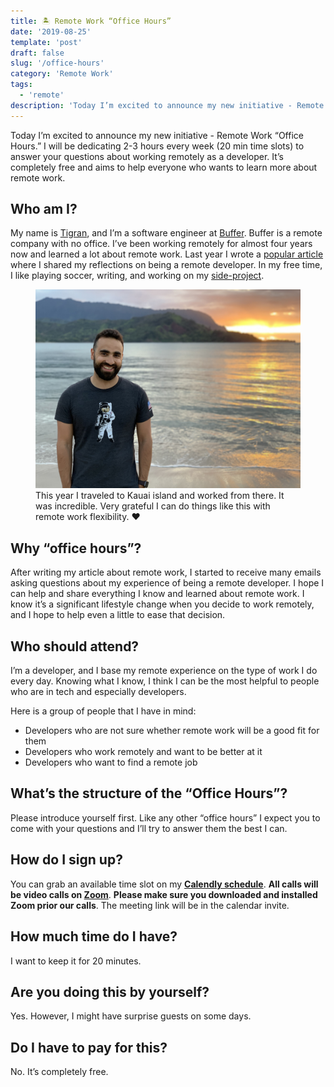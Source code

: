 ```yaml
---
title: 🏝 Remote Work “Office Hours”
date: '2019-08-25'
template: 'post'
draft: false
slug: '/office-hours'
category: 'Remote Work'
tags:
  - 'remote'
description: 'Today I’m excited to announce my new initiative - Remote Work “Office Hours.” I will be dedicating 2-3 hours every week (20 min time slots) to answer your questions about working remotely as a developer. It’s completely free and aims to help everyone who wants to learn more about remote work.'
---
```


<!-- Primary Meta Tags -->
<title>🏝 Remote Work “Office Hours” - Tigran Hakobyan's personal blog</title>
<meta name="title" content="🏝 Remote Work “Office Hours” - Tigran Hakobyan's personal blog">
<meta name="description" content="Today I’m excited to announce my new initiative - Remote Work “Office Hours.” I will be dedicating 2-3 hours every week (20 min time slots) to answer your questions about working remotely as a developer. It’s completely free and aims to help everyone who wants to learn more about remote work.">

<!-- Open Graph / Facebook -->
<meta property="og:type" content="website">
<meta property="og:url" content="https://tik.dev/office-hours/">
<meta property="og:title" content="🏝 Remote Work “Office Hours” - Tigran Hakobyan's personal blog">
<meta property="og:description" content="Today I’m excited to announce my new initiative - Remote Work “Office Hours.” I will be dedicating 2-3 hours every week (20 min time slots) to answer your questions about working remotely as a developer. It’s completely free and aims to help everyone who wants to learn more about remote work.">
<meta property="og:image" content="https://tik.dev/static/0d3c7274796a8c5867d31ceaae4710d9/97f0b/tigran-hawaii.jpg">

<!-- Twitter -->
<meta property="twitter:card" content="summary_large_image">
<meta property="twitter:url" content="https://tik.dev/office-hours/">
<meta property="twitter:title" content="🏝 Remote Work “Office Hours” - Tigran Hakobyan's personal blog">
<meta property="twitter:description" content="Today I’m excited to announce my new initiative - Remote Work “Office Hours.” I will be dedicating 2-3 hours every week (20 min time slots) to answer your questions about working remotely as a developer. It’s completely free and aims to help everyone who wants to learn more about remote work.">
<meta property="twitter:image" content="https://tik.dev/static/0d3c7274796a8c5867d31ceaae4710d9/97f0b/tigran-hawaii.jpg">

Today I’m excited to announce my new initiative - Remote Work “Office Hours.” I will be dedicating 2-3 hours every week (20 min time slots) to answer your questions about working remotely as a developer. It’s completely free and aims to help everyone who wants to learn more about remote work.


## Who am I?
My name is [Tigran](https://tik.dev), and I’m a software engineer at [Buffer](https://buffer.com). Buffer is a remote company with no office. I’ve been working remotely for almost four years now and learned a lot about remote work. Last year I wrote a [popular article](https://medium.com/free-code-camp/reflections-on-being-a-remote-developer-757465ed1e9e) where I shared my reflections on being a remote developer. In my free time, I like playing soccer, writing, and working on my [side-project](https://cronhub.io).


<figure><img src="tigran-hawaii.jpg" alt="Tigran in Kauai"/><figcaption>This year I traveled to Kauai island and worked from there. It was incredible. Very grateful I can do things like this with remote work flexibility. ❤️ </figcaption></figure>

## Why “office hours”?
After writing my article about remote work, I started to receive many emails asking questions about my experience of being a remote developer. I hope I can help and share everything I know and learned about remote work. I know it’s a significant lifestyle change when you decide to work remotely, and I hope to help even a little to ease that decision.


## Who should attend?
I’m a developer, and I base my remote experience on the type of work I do every day. Knowing what I know, I think I can be the most helpful to people who are in tech and especially developers.

Here is a group of people that I have in mind:
- Developers who are not sure whether remote work will be a good fit for them
- Developers who work remotely and want to be better at it
- Developers who want to find a remote job


## What’s the structure of the “Office Hours”?
Please introduce yourself first. Like any other “office hours” I expect you to come with your questions and I’ll try to answer them the best I can.


## How do I sign up?
You can grab an available time slot on my **[Calendly schedule](https://calendly.com/tigranh/remote-work-office-hours-with-tigran)**. **All calls will be video calls on [Zoom](https://zoom.us/)**. **Please make sure you downloaded and installed Zoom prior our calls**. The meeting link will be in the calendar invite.


## How much time do I have?
I want to keep it for 20 minutes.


## Are you doing this by yourself?
Yes. However, I might have surprise guests on some days.


## Do I have to pay for this?
No. It’s completely free.

